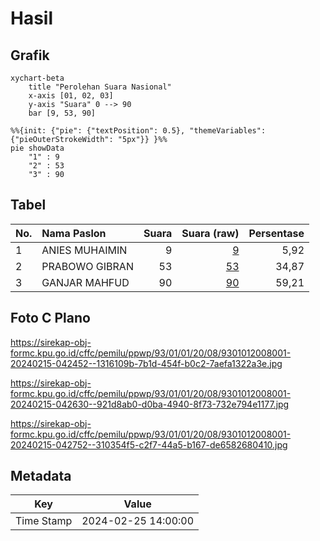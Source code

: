 # Hasil

## Grafik

```mermaid
xychart-beta
    title "Perolehan Suara Nasional"
    x-axis [01, 02, 03]
    y-axis "Suara" 0 --> 90
    bar [9, 53, 90]
```

```mermaid
%%{init: {"pie": {"textPosition": 0.5}, "themeVariables": {"pieOuterStrokeWidth": "5px"}} }%%
pie showData
    "1" : 9
    "2" : 53
    "3" : 90
```

## Tabel

| No. | Nama Paslon    | Suara | Suara (raw) | Persentase |
|:--- |:-------------- | -----:| -----------:| ----------:|
| 1   | ANIES MUHAIMIN | 9     | [9][p-1]    | 5,92       |
| 2   | PRABOWO GIBRAN | 53    | [53][p-2]   | 34,87      |
| 3   | GANJAR MAHFUD  | 90    | [90][p-3]   | 59,21      |


[p-1]: https://github.com/gigit-pemilu/pemilu-2024/blob/main/pilpres/hitung-suara/sub/93-papua-selatan/sub/01-merauke/sub/01-merauke/sub/2008-wasur/sub/001-tps/sub/paslon-1.txt
[p-2]: https://github.com/gigit-pemilu/pemilu-2024/blob/main/pilpres/hitung-suara/sub/93-papua-selatan/sub/01-merauke/sub/01-merauke/sub/2008-wasur/sub/001-tps/sub/paslon-2.txt
[p-3]: https://github.com/gigit-pemilu/pemilu-2024/blob/main/pilpres/hitung-suara/sub/93-papua-selatan/sub/01-merauke/sub/01-merauke/sub/2008-wasur/sub/001-tps/sub/paslon-3.txt

## Foto C Plano

https://sirekap-obj-formc.kpu.go.id/cffc/pemilu/ppwp/93/01/01/20/08/9301012008001-20240215-042452--1316109b-7b1d-454f-b0c2-7aefa1322a3e.jpg

https://sirekap-obj-formc.kpu.go.id/cffc/pemilu/ppwp/93/01/01/20/08/9301012008001-20240215-042630--921d8ab0-d0ba-4940-8f73-732e794e1177.jpg

https://sirekap-obj-formc.kpu.go.id/cffc/pemilu/ppwp/93/01/01/20/08/9301012008001-20240215-042752--310354f5-c2f7-44a5-b167-de6582680410.jpg


## Metadata

| Key        | Value               |
| ---------- | ------------------- |
| Time Stamp | 2024-02-25 14:00:00 |




